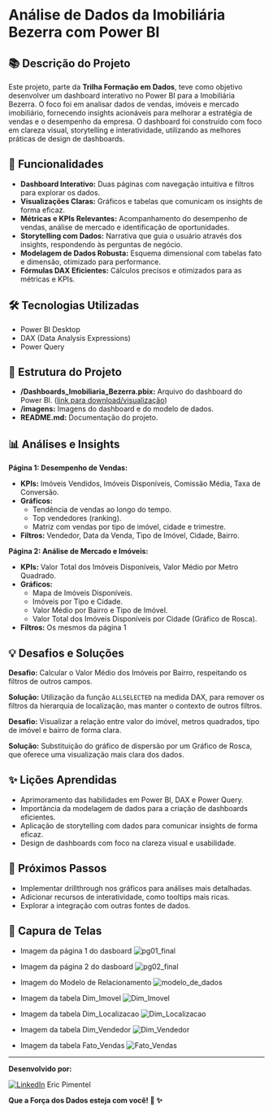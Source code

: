 # Análise de Dados da Imobiliária Bezerra com Power BI

## 📚 Descrição do Projeto

Este projeto, parte da **Trilha Formação em Dados**, teve como objetivo desenvolver um dashboard interativo no Power BI para a Imobiliária Bezerra. O foco foi em analisar dados de vendas, imóveis e mercado imobiliário,  fornecendo insights acionáveis para melhorar a estratégia de vendas e o desempenho da empresa.  O dashboard foi construído com foco em clareza visual, storytelling e interatividade, utilizando as melhores práticas de design de dashboards.

## 🚀 Funcionalidades

- **Dashboard Interativo:**  Duas páginas com navegação intuitiva e filtros para explorar os dados.
- **Visualizações Claras:**  Gráficos e tabelas que comunicam os insights de forma eficaz.
- **Métricas e KPIs Relevantes:**  Acompanhamento do desempenho de vendas,  análise de mercado e identificação de oportunidades.
- **Storytelling com Dados:**  Narrativa que guia o usuário através dos insights, respondendo às perguntas de negócio.
- **Modelagem de Dados Robusta:** Esquema dimensional com tabelas fato e dimensão, otimizado para performance.
- **Fórmulas DAX Eficientes:**  Cálculos precisos e otimizados para as métricas e KPIs.


## 🛠️ Tecnologias Utilizadas

- Power BI Desktop
- DAX (Data Analysis Expressions)
- Power Query


## 📂 Estrutura do Projeto

- **/Dashboards_Imobiliaria_Bezerra.pbix:** Arquivo do dashboard do Power BI. ([link para download/visualização](https://app.powerbi.com/links/KoIuyJjNhQ?ctid=51a5b007-492b-4d5f-bbc1-dc9fb6fec249&pbi_source=linkShare&bookmarkGuid=05543295-9adf-4a1d-9f64-83483be73270))
- **/imagens:**  Imagens do dashboard e do modelo de dados.
- **README.md:**  Documentação do projeto.

## 📊 Análises e Insights

**Página 1: Desempenho de Vendas:**

* **KPIs:** Imóveis Vendidos, Imóveis Disponíveis, Comissão Média, Taxa de Conversão.
* **Gráficos:**
    * Tendência de vendas ao longo do tempo.
    * Top vendedores (ranking).
    * Matriz com vendas por tipo de imóvel, cidade e trimestre.
* **Filtros:** Vendedor, Data da Venda, Tipo de Imóvel, Cidade, Bairro.

**Página 2: Análise de Mercado e Imóveis:**

* **KPIs:**  Valor Total dos Imóveis Disponíveis, Valor Médio por Metro Quadrado.
* **Gráficos:**
    * Mapa de Imóveis Disponíveis.
    * Imóveis por Tipo e Cidade.
    * Valor Médio por Bairro e Tipo de Imóvel.
    * Valor Total dos Imóveis Disponíveis por Cidade (Gráfico de Rosca).
* **Filtros:** Os mesmos da página 1

## 💡 Desafios e Soluções

**Desafio:** Calcular o Valor Médio dos Imóveis por Bairro,  respeitando os filtros de outros campos.

**Solução:** Utilização da função `ALLSELECTED`  na medida DAX,  para remover os filtros da hierarquia de localização, mas manter o contexto de outros filtros.

**Desafio:**  Visualizar a relação entre valor do imóvel, metros quadrados, tipo de imóvel e bairro de forma clara.

**Solução:**  Substituição do gráfico de dispersão por um Gráfico de Rosca, que oferece uma visualização mais clara dos dados.

## ✨ Lições Aprendidas

- Aprimoramento das habilidades em Power BI, DAX e Power Query.
- Importância da modelagem de dados para a criação de dashboards eficientes.
- Aplicação de storytelling com dados para comunicar insights de forma eficaz.
- Design de dashboards com foco na clareza visual e usabilidade.

## 🚀 Próximos Passos

- Implementar drillthrough nos gráficos para análises mais detalhadas.
- Adicionar recursos de interatividade, como tooltips mais ricas.
- Explorar a integração com outras fontes de dados.

## 🚀 Capura de Telas

- Imagem da página 1 do dasboard
![pg01_final](https://github.com/user-attachments/assets/57cb02db-b910-4193-8e9f-2532f58f2f55)

- Imagem da página 2 do dasboard
![pg02_final](https://github.com/user-attachments/assets/94a85f5d-e67b-4553-9dc1-ce4853e7cfbc)

- Imagem do Modelo de Relacionamento
![modelo_de_dados](https://github.com/user-attachments/assets/61c6c36c-8568-4f1f-bb35-ce0bf08f84cd)

- Imagem da tabela Dim_Imovel
![Dim_Imovel](https://github.com/user-attachments/assets/989ffe0e-7d12-401d-9d4d-4a3af083e44e)

- Imagem da tabela Dim_Localizacao
![Dim_Localizacao](https://github.com/user-attachments/assets/cd459364-dc86-4c57-b767-2522a8484f32)

- Imagem da tabela Dim_Vendedor
![Dim_Vendedor](https://github.com/user-attachments/assets/765758bd-96cc-40fd-b93f-0eb67263993a)

- Imagem da tabela Fato_Vendas
![Fato_Vendas](https://github.com/user-attachments/assets/2941c150-41d1-44ed-86df-7f73338e4654)


---

**Desenvolvido por:**

[![LinkedIn](https://img.shields.io/badge/LinkedIn-0077B5?style=for-the-badge&logo=linkedin&logoColor=white)](https://www.linkedin.com/in/eric-np-santos/) Eric Pimentel 

**Que a Força dos Dados esteja com você! 🚀 ✨** 
